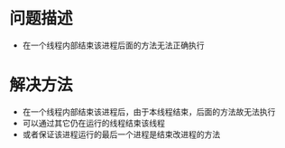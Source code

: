 # 问题描述

* 在一个线程内部结束该进程后面的方法无法正确执行

# 解决方法

* 在一个线程内部结束该进程后，由于本线程结束，后面的方法故无法执行
* 可以通过其它仍在运行的线程结束该线程
* 或者保证该进程运行的最后一个进程是结束改进程的方法